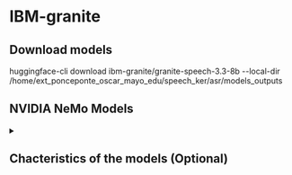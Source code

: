 # IBM-granite


## Download models

huggingface-cli download ibm-granite/granite-speech-3.3-8b --local-dir /home/ext_ponceponte_oscar_mayo_edu/speech_ker/asr/models_outputs


## NVIDIA NeMo Models


<details>
<summary><h2><strong>Chacteristics of the models (Optional)</strong></h2></summary>

| Model Name | Link & Paper | Encoder | Decoder |
|------------|--------|-------|-----|
| `granite-speech-3.3-8b` | [Link](https://huggingface.co/ibm-granite/granite-speech-3.3-8b) & [Paper](https://arxiv.org/pdf/2505.08699) | Conformer trained with CTC loss  | Granite text LLM |
</details>



